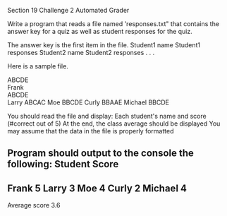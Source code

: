 Section 19
Challenge 2
Automated Grader

Write a program that reads a file named 'responses.txt" that contains the answer key for a quiz
as well as student responses for the quiz.

The answer key is the first item in the file.
Student1 name
Student1 responses
Student2 name
Student2 responses
. . .

Here is a sample file.

ABCDE                  
Frank                     
ABCDE                  
Larry
ABCAC
Moe
BBCDE
Curly
BBAAE
Michael
BBCDE

You should read the file and display:
Each student's name and score (#correct out of 5)
At the end, the class average should be displayed
You may assume that the data in the file is properly formatted

Program should output to the console the following:
Student                     Score 
----------------------------
Frank                             5
Larry                              3
Moe                              4
Curly                             2
Michael                         4
---------------------------
Average score            3.6